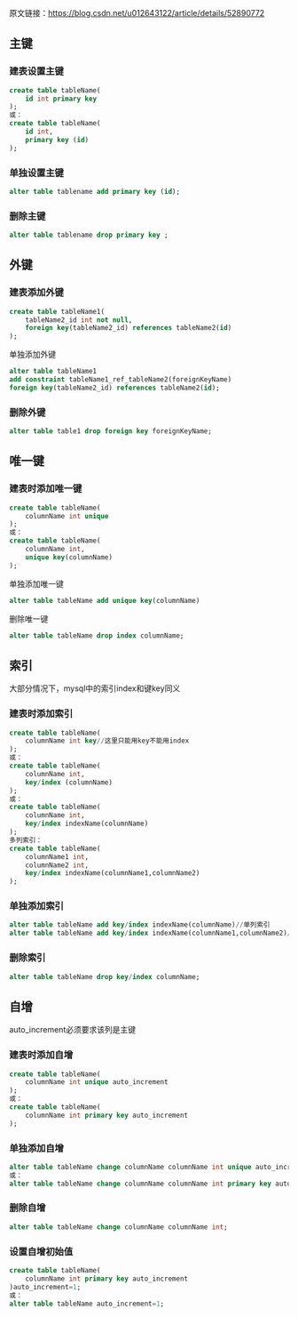 

原文链接：https://blog.csdn.net/u012643122/article/details/52890772

## 主键

### 建表设置主键

```sql
create table tableName(
    id int primary key
);
或：
create table tableName(
    id int,
    primary key (id)
);
```

### 单独设置主键

```sql
alter table tablename add primary key (id);
```

### 删除主键

```sql
alter table tablename drop primary key ;
```



## 外键

### 建表添加外键

```sql
create table tableName1(
    tableName2_id int not null,
    foreign key(tableName2_id) references tableName2(id)
);
```

单独添加外键

```sql
alter table tableName1 
add constraint tableName1_ref_tableName2(foreignKeyName) 
foreign key(tableName2_id) references tableName2(id);
```

### 删除外键

```sql
alter table table1 drop foreign key foreignKeyName;
```



## 唯一键

### 建表时添加唯一键

```sql
create table tableName(
    columnName int unique
);
或：
create table tableName(
    columnName int,
    unique key(columnName)
);
```

单独添加唯一键

```sql
alter table tableName add unique key(columnName)
```

删除唯一键

```sql
alter table tableName drop index columnName;
```



## 索引

大部分情况下，mysql中的索引index和键key同义

### 建表时添加索引

```sql
create table tableName(
    columnName int key//这里只能用key不能用index
);
或：
create table tableName(
    columnName int,
    key/index (columnName)
);
或：
create table tableName(
    columnName int,
    key/index indexName(columnName)
);
多列索引：
create table tableName(
    columnName1 int,
    columnName2 int,
    key/index indexName(columnName1,columnName2)
);
```

### 单独添加索引

```sql
alter table tableName add key/index indexName(columnName)//单列索引
alter table tableName add key/index indexName(columnName1,columnName2)//多列索引
```

### 删除索引

```sql
alter table tableName drop key/index columnName;
```



## 自增

auto_increment必须要求该列是主键

### 建表时添加自增

```sql
create table tableName(
    columnName int unique auto_increment
);
或：
create table tableName(
    columnName int primary key auto_increment
);
```

### 单独添加自增

```sql
alter table tableName change columnName columnName int unique auto_increment;
或：
alter table tableName change columnName columnName int primary key auto_increment;
```



### 删除自增

```sql
alter table tableName change columnName columnName int;
```

### 设置自增初始值

```sql
create table tableName(
    columnName int primary key auto_increment
)auto_increment=1;
或：
alter table tableName auto_increment=1;
```

